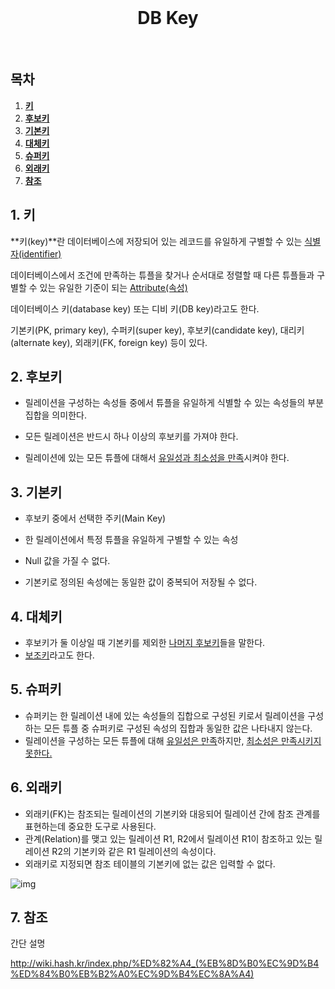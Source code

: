 <div align="center">
  <br />
  <h1>DB Key</h1>
  <br />
</div>




## 목차

1. [**키**](#1)
2. [**후보키**](#2)
3. [**기본키**](#3)
4. [**대체키**](#4)
5. [**슈퍼키**](#5)
6. [**외래키**](#6)
7. [**참조**](#7)



<div id="1"></div>

## 1. 키

**키(key)**란 데이터베이스에 저장되어 있는 레코드를 유일하게 구별할 수 있는 <u>식별자(identifier)</u>

데이터베이스에서 조건에 만족하는 튜플을 찾거나 순서대로 정렬할 때 다른 튜플들과 구별할 수 있는 유일한 기준이 되는 <u>Attribute(속성)</u>

데이터베이스 키(database key) 또는 디비 키(DB key)라고도 한다. 

기본키(PK, primary key), 수퍼키(super key), 후보키(candidate key), 대리키(alternate key), 외래키(FK, foreign key) 등이 있다.



<div id="2"></div>

## 2. 후보키

- 릴레이션을 구성하는 속성들 중에서 튜플을 유일하게 식별할 수 있는 속성들의 부분집합을 의미한다. 

- 모든 릴레이션은 반드시 하나 이상의 후보키를 가져야 한다. 

- 릴레이션에 있는 모든 튜플에 대해서 <u>유일성과 최소성을 만족</u>시켜야 한다.



<div id="3"></div>

## 3. 기본키

- 후보키 중에서 선택한 주키(Main Key) 

- 한 릴레이션에서 특정 튜플을 유일하게 구별할 수 있는 속성 

- Null 값을 가질 수 없다. 

- 기본키로 정의된 속성에는 동일한 값이 중복되어 저장될 수 없다.



<div id="4"></div>

## 4. 대체키

- 후보키가 둘 이상일 때 기본키를 제외한 <u>나머지 후보키</u>들을 말한다.
- <u>보조키</u>라고도 한다.



<div id="5"></div>

## 5. 슈퍼키

- 슈퍼키는 한 릴레이션 내에 있는 속성들의 집합으로 구성된 키로서 릴레이션을 구성하는 모든 튜플 중 슈퍼키로 구성된 속성의 집합과 동일한 값은 나타내지 않는다.
- 릴레이션을 구성하는 모든 튜플에 대해 <u>유일성은 만족</u>하지만, <u>최소성은 만족시키지 못한다.</u>



<div id="6"></div>

## 6. 외래키

- 외래키(FK)는 참조되는 릴레이션의 기본키와 대응되어 릴레이션 간에 참조 관계를 표현하는데 중요한 도구로 사용된다.
- 관계(Relation)를 맺고 있는 릴레이션 R1, R2에서 릴레이션 R1이 참조하고 있는 릴레이션 R2의 기본키와 같은 R1 릴레이션의 속성이다.
- 외래키로 지정되면 참조 테이블의 기본키에 없는 값은 입력할 수 없다.





![img](https://blog.kakaocdn.net/dn/bBBzhU/btrjYim4Caw/F9zVRbvNKJVGIzz7qFGt70/img.png)



<div id="7"></div>

## 7. 참조

간단 설명

http://wiki.hash.kr/index.php/%ED%82%A4_(%EB%8D%B0%EC%9D%B4%ED%84%B0%EB%B2%A0%EC%9D%B4%EC%8A%A4)